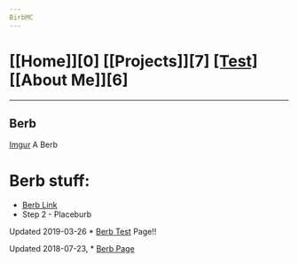 ```yaml
---
BirbMC
---
```

# [[Home]][0] [[Projects]][7] [[Test]][1] [[About Me]][6]
---


Berb
---
[Imgur](https://i.imgur.com/Dr02kcG.png)
A Berb
# Berb stuff:
* [Berb Link][2]
* Step 2 - Placeburb

Updated 2019-03-26  * [Berb Test][1] Page!!

Updated 2018-07-23, * [Berb Page][2]


[1]: /test/
[2]: /bird/
